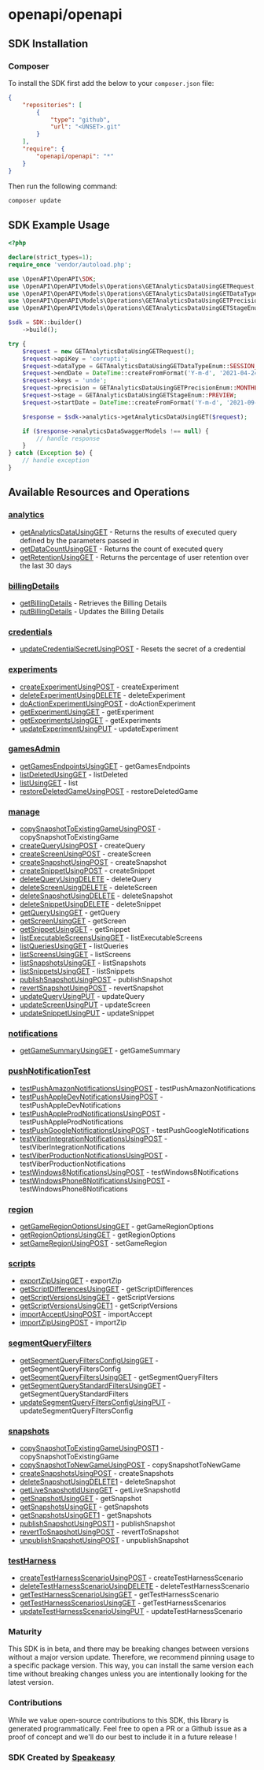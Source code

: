 # openapi/openapi

<!-- Start SDK Installation -->
## SDK Installation

### Composer

To install the SDK first add the below to your `composer.json` file:

```json
{
    "repositories": [
        {
            "type": "github",
            "url": "<UNSET>.git"
        }
    ],
    "require": {
        "openapi/openapi": "*"
    }
}
```

Then run the following command:

```bash
composer update
```
<!-- End SDK Installation -->

## SDK Example Usage
<!-- Start SDK Example Usage -->
```php
<?php

declare(strict_types=1);
require_once 'vendor/autoload.php';

use \OpenAPI\OpenAPI\SDK;
use \OpenAPI\OpenAPI\Models\Operations\GETAnalyticsDataUsingGETRequest;
use \OpenAPI\OpenAPI\Models\Operations\GETAnalyticsDataUsingGETDataTypeEnum;
use \OpenAPI\OpenAPI\Models\Operations\GETAnalyticsDataUsingGETPrecisionEnum;
use \OpenAPI\OpenAPI\Models\Operations\GETAnalyticsDataUsingGETStageEnum;

$sdk = SDK::builder()
    ->build();

try {
    $request = new GETAnalyticsDataUsingGETRequest();
    $request->apiKey = 'corrupti';
    $request->dataType = GETAnalyticsDataUsingGETDataTypeEnum::SESSION_ANALYTIC;
    $request->endDate = DateTime::createFromFormat('Y-m-d', '2021-04-24');
    $request->keys = 'unde';
    $request->precision = GETAnalyticsDataUsingGETPrecisionEnum::MONTHLY;
    $request->stage = GETAnalyticsDataUsingGETStageEnum::PREVIEW;
    $request->startDate = DateTime::createFromFormat('Y-m-d', '2021-09-24');

    $response = $sdk->analytics->getAnalyticsDataUsingGET($request);

    if ($response->analyticsDataSwaggerModels !== null) {
        // handle response
    }
} catch (Exception $e) {
    // handle exception
}
```
<!-- End SDK Example Usage -->

<!-- Start SDK Available Operations -->
## Available Resources and Operations


### [analytics](docs/analytics/README.md)

* [getAnalyticsDataUsingGET](docs/analytics/README.md#getanalyticsdatausingget) - Returns the results of executed query defined by the parameters passed in
* [getDataCountUsingGET](docs/analytics/README.md#getdatacountusingget) - Returns the count of executed query
* [getRetentionUsingGET](docs/analytics/README.md#getretentionusingget) - Returns the percentage of user retention over the last 30 days

### [billingDetails](docs/billingdetails/README.md)

* [getBillingDetails](docs/billingdetails/README.md#getbillingdetails) - Retrieves the Billing Details
* [putBillingDetails](docs/billingdetails/README.md#putbillingdetails) - Updates the Billing Details

### [credentials](docs/credentials/README.md)

* [updateCredentialSecretUsingPOST](docs/credentials/README.md#updatecredentialsecretusingpost) - Resets the secret of a credential

### [experiments](docs/experiments/README.md)

* [createExperimentUsingPOST](docs/experiments/README.md#createexperimentusingpost) - createExperiment
* [deleteExperimentUsingDELETE](docs/experiments/README.md#deleteexperimentusingdelete) - deleteExperiment
* [doActionExperimentUsingPOST](docs/experiments/README.md#doactionexperimentusingpost) - doActionExperiment
* [getExperimentUsingGET](docs/experiments/README.md#getexperimentusingget) - getExperiment
* [getExperimentsUsingGET](docs/experiments/README.md#getexperimentsusingget) - getExperiments
* [updateExperimentUsingPUT](docs/experiments/README.md#updateexperimentusingput) - updateExperiment

### [gamesAdmin](docs/gamesadmin/README.md)

* [getGamesEndpointsUsingGET](docs/gamesadmin/README.md#getgamesendpointsusingget) - getGamesEndpoints
* [listDeletedUsingGET](docs/gamesadmin/README.md#listdeletedusingget) - listDeleted
* [listUsingGET](docs/gamesadmin/README.md#listusingget) - list
* [restoreDeletedGameUsingPOST](docs/gamesadmin/README.md#restoredeletedgameusingpost) - restoreDeletedGame

### [manage](docs/manage/README.md)

* [copySnapshotToExistingGameUsingPOST](docs/manage/README.md#copysnapshottoexistinggameusingpost) - copySnapshotToExistingGame
* [createQueryUsingPOST](docs/manage/README.md#createqueryusingpost) - createQuery
* [createScreenUsingPOST](docs/manage/README.md#createscreenusingpost) - createScreen
* [createSnapshotUsingPOST](docs/manage/README.md#createsnapshotusingpost) - createSnapshot
* [createSnippetUsingPOST](docs/manage/README.md#createsnippetusingpost) - createSnippet
* [deleteQueryUsingDELETE](docs/manage/README.md#deletequeryusingdelete) - deleteQuery
* [deleteScreenUsingDELETE](docs/manage/README.md#deletescreenusingdelete) - deleteScreen
* [deleteSnapshotUsingDELETE](docs/manage/README.md#deletesnapshotusingdelete) - deleteSnapshot
* [deleteSnippetUsingDELETE](docs/manage/README.md#deletesnippetusingdelete) - deleteSnippet
* [getQueryUsingGET](docs/manage/README.md#getqueryusingget) - getQuery
* [getScreenUsingGET](docs/manage/README.md#getscreenusingget) - getScreen
* [getSnippetUsingGET](docs/manage/README.md#getsnippetusingget) - getSnippet
* [listExecutableScreensUsingGET](docs/manage/README.md#listexecutablescreensusingget) - listExecutableScreens
* [listQueriesUsingGET](docs/manage/README.md#listqueriesusingget) - listQueries
* [listScreensUsingGET](docs/manage/README.md#listscreensusingget) - listScreens
* [listSnapshotsUsingGET](docs/manage/README.md#listsnapshotsusingget) - listSnapshots
* [listSnippetsUsingGET](docs/manage/README.md#listsnippetsusingget) - listSnippets
* [publishSnapshotUsingPOST](docs/manage/README.md#publishsnapshotusingpost) - publishSnapshot
* [revertSnapshotUsingPOST](docs/manage/README.md#revertsnapshotusingpost) - revertSnapshot
* [updateQueryUsingPUT](docs/manage/README.md#updatequeryusingput) - updateQuery
* [updateScreenUsingPUT](docs/manage/README.md#updatescreenusingput) - updateScreen
* [updateSnippetUsingPUT](docs/manage/README.md#updatesnippetusingput) - updateSnippet

### [notifications](docs/notifications/README.md)

* [getGameSummaryUsingGET](docs/notifications/README.md#getgamesummaryusingget) - getGameSummary

### [pushNotificationTest](docs/pushnotificationtest/README.md)

* [testPushAmazonNotificationsUsingPOST](docs/pushnotificationtest/README.md#testpushamazonnotificationsusingpost) - testPushAmazonNotifications
* [testPushAppleDevNotificationsUsingPOST](docs/pushnotificationtest/README.md#testpushappledevnotificationsusingpost) - testPushAppleDevNotifications
* [testPushAppleProdNotificationsUsingPOST](docs/pushnotificationtest/README.md#testpushappleprodnotificationsusingpost) - testPushAppleProdNotifications
* [testPushGoogleNotificationsUsingPOST](docs/pushnotificationtest/README.md#testpushgooglenotificationsusingpost) - testPushGoogleNotifications
* [testViberIntegrationNotificationsUsingPOST](docs/pushnotificationtest/README.md#testviberintegrationnotificationsusingpost) - testViberIntegrationNotifications
* [testViberProductionNotificationsUsingPOST](docs/pushnotificationtest/README.md#testviberproductionnotificationsusingpost) - testViberProductionNotifications
* [testWindows8NotificationsUsingPOST](docs/pushnotificationtest/README.md#testwindows8notificationsusingpost) - testWindows8Notifications
* [testWindowsPhone8NotificationsUsingPOST](docs/pushnotificationtest/README.md#testwindowsphone8notificationsusingpost) - testWindowsPhone8Notifications

### [region](docs/region/README.md)

* [getGameRegionOptionsUsingGET](docs/region/README.md#getgameregionoptionsusingget) - getGameRegionOptions
* [getRegionOptionsUsingGET](docs/region/README.md#getregionoptionsusingget) - getRegionOptions
* [setGameRegionUsingPOST](docs/region/README.md#setgameregionusingpost) - setGameRegion

### [scripts](docs/scripts/README.md)

* [exportZipUsingGET](docs/scripts/README.md#exportzipusingget) - exportZip
* [getScriptDifferencesUsingGET](docs/scripts/README.md#getscriptdifferencesusingget) - getScriptDifferences
* [getScriptVersionsUsingGET](docs/scripts/README.md#getscriptversionsusingget) - getScriptVersions
* [getScriptVersionsUsingGET1](docs/scripts/README.md#getscriptversionsusingget1) - getScriptVersions
* [importAcceptUsingPOST](docs/scripts/README.md#importacceptusingpost) - importAccept
* [importZipUsingPOST](docs/scripts/README.md#importzipusingpost) - importZip

### [segmentQueryFilters](docs/segmentqueryfilters/README.md)

* [getSegmentQueryFiltersConfigUsingGET](docs/segmentqueryfilters/README.md#getsegmentqueryfiltersconfigusingget) - getSegmentQueryFiltersConfig
* [getSegmentQueryFiltersUsingGET](docs/segmentqueryfilters/README.md#getsegmentqueryfiltersusingget) - getSegmentQueryFilters
* [getSegmentQueryStandardFiltersUsingGET](docs/segmentqueryfilters/README.md#getsegmentquerystandardfiltersusingget) - getSegmentQueryStandardFilters
* [updateSegmentQueryFiltersConfigUsingPUT](docs/segmentqueryfilters/README.md#updatesegmentqueryfiltersconfigusingput) - updateSegmentQueryFiltersConfig

### [snapshots](docs/snapshots/README.md)

* [copySnapshotToExistingGameUsingPOST1](docs/snapshots/README.md#copysnapshottoexistinggameusingpost1) - copySnapshotToExistingGame
* [copySnapshotToNewGameUsingPOST](docs/snapshots/README.md#copysnapshottonewgameusingpost) - copySnapshotToNewGame
* [createSnapshotsUsingPOST](docs/snapshots/README.md#createsnapshotsusingpost) - createSnapshots
* [deleteSnapshotUsingDELETE1](docs/snapshots/README.md#deletesnapshotusingdelete1) - deleteSnapshot
* [getLiveSnapshotIdUsingGET](docs/snapshots/README.md#getlivesnapshotidusingget) - getLiveSnapshotId
* [getSnapshotUsingGET](docs/snapshots/README.md#getsnapshotusingget) - getSnapshot
* [getSnapshotsUsingGET](docs/snapshots/README.md#getsnapshotsusingget) - getSnapshots
* [getSnapshotsUsingGET1](docs/snapshots/README.md#getsnapshotsusingget1) - getSnapshots
* [publishSnapshotUsingPOST1](docs/snapshots/README.md#publishsnapshotusingpost1) - publishSnapshot
* [revertToSnapshotUsingPOST](docs/snapshots/README.md#reverttosnapshotusingpost) - revertToSnapshot
* [unpublishSnapshotUsingPOST](docs/snapshots/README.md#unpublishsnapshotusingpost) - unpublishSnapshot

### [testHarness](docs/testharness/README.md)

* [createTestHarnessScenarioUsingPOST](docs/testharness/README.md#createtestharnessscenariousingpost) - createTestHarnessScenario
* [deleteTestHarnessScenarioUsingDELETE](docs/testharness/README.md#deletetestharnessscenariousingdelete) - deleteTestHarnessScenario
* [getTestHarnessScenarioUsingGET](docs/testharness/README.md#gettestharnessscenariousingget) - getTestHarnessScenario
* [getTestHarnessScenariosUsingGET](docs/testharness/README.md#gettestharnessscenariosusingget) - getTestHarnessScenarios
* [updateTestHarnessScenarioUsingPUT](docs/testharness/README.md#updatetestharnessscenariousingput) - updateTestHarnessScenario
<!-- End SDK Available Operations -->

### Maturity

This SDK is in beta, and there may be breaking changes between versions without a major version update. Therefore, we recommend pinning usage
to a specific package version. This way, you can install the same version each time without breaking changes unless you are intentionally
looking for the latest version.

### Contributions

While we value open-source contributions to this SDK, this library is generated programmatically.
Feel free to open a PR or a Github issue as a proof of concept and we'll do our best to include it in a future release !

### SDK Created by [Speakeasy](https://docs.speakeasyapi.dev/docs/using-speakeasy/client-sdks)
